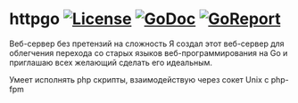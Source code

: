 # httpgo <a href="https://opensource.org/licenses/Apache-2.0"><img src="https://camo.githubusercontent.com/5dcb57e59f46a4ed65fafc343ab810e35086e21d/68747470733a2f2f696d672e736869656c64732e696f2f3a6c6963656e73652d6170616368652d626c75652e737667" alt="License" data-canonical-src="https://img.shields.io/:license-apache-blue.svg" style="max-width:100%;"></a> <a href="https://godoc.org/github.com/ruslanBik4/httpgo"><img src="https://godoc.org/github.com/ruslanBik4/httpgo?status.svg" alt="GoDoc"></a> <a href="https://goreportcard.com/report/github.com/ruslanBik4/httpgo"><img src="https://goreportcard.com/badge/github.com/ruslanBik4/httpgo" alt="GoReport"></a>
Веб-сервер без претензий на сложность
Я создал этот веб-сервер для облегчения перехода со старых языков веб-программирования на Go
и приглашаю всех желающий сделать его идеальным.

 Умеет исполнять php скрипты, взаимодействую через сокет Unix с php-fpm

